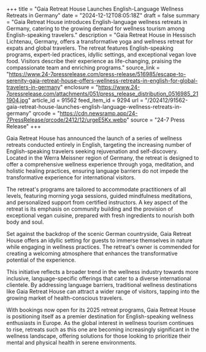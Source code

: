 +++
title = "Gaia Retreat House Launches English-Language Wellness Retreats in Germany"
date = "2024-12-12T08:05:18Z"
draft = false
summary = "Gaia Retreat House introduces English-language wellness retreats in Germany, catering to the growing demand for wellness tourism among English-speaking travelers."
description = "Gaia Retreat House in Hessisch Lichtenau, Germany, offers a transformative yoga and wellness retreat for expats and global travelers. The retreat features English-speaking programs, expert-led practices, idyllic settings, and exceptional vegan love food. Visitors describe their experience as life-changing, praising the compassionate team and enriching programs."
source_link = "https://www.24-7pressrelease.com/press-release/516985/escape-to-serenity-gaia-retreat-house-offers-wellness-retreats-in-english-for-global-travelers-in-germany"
enclosure = "https://www.24-7pressrelease.com/attachments/051/press_release_distribution_0516985_211904.jpg"
article_id = 91562
feed_item_id = 9294
url = "/202412/91562-gaia-retreat-house-launches-english-language-wellness-retreats-in-germany"
qrcode = "https://cdn.newsramp.app/24-7PressRelease/qrcode/2412/12/urgeE5Kx.webp"
source = "24-7 Press Release"
+++

<p>Gaia Retreat House has announced the launch of a series of wellness retreats conducted entirely in English, targeting the increasing number of English-speaking travelers seeking rejuvenation and self-discovery. Located in the Werra Meissner region of Germany, the retreat is designed to offer a comprehensive wellness experience through yoga, meditation, and holistic healing practices, ensuring language barriers do not impede the transformative experience for international visitors.</p><p>The retreat's programs are tailored to accommodate practitioners of all levels, featuring morning yoga sessions, guided mindfulness meditations, and personalized support from certified instructors. A key aspect of the retreat is its emphasis on community building and the provision of exceptional vegan cuisine, prepared with fresh ingredients to nourish both body and soul.</p><p>Set against the backdrop of the scenic German countryside, Gaia Retreat House offers an idyllic setting for guests to immerse themselves in nature while engaging in wellness practices. The retreat's owner is commended for creating a welcoming atmosphere that enhances the transformative potential of the experience.</p><p>This initiative reflects a broader trend in the wellness industry towards more inclusive, language-specific offerings that cater to a diverse international clientele. By addressing language barriers, traditional wellness destinations like Gaia Retreat House can attract a wider range of visitors, tapping into the growing market of health-conscious travelers.</p><p>With bookings now open for its 2025 retreat programs, Gaia Retreat House is positioning itself as a premier destination for English-speaking wellness enthusiasts in Europe. As the global interest in wellness tourism continues to rise, retreats such as this one are becoming increasingly significant in the wellness landscape, offering solutions for those looking to prioritize their mental and physical health in serene environments.</p>